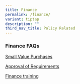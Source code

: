 ```yaml
---
title: Finance
permalink: /finance/
variant: tiptap
description: ""
third_nav_title: Policy Related
---
```

<h3>Finance FAQs</h3>
<p><a href="https://navi.defence.gov.sg/#/destination-page/370580" rel="noopener noreferrer nofollow" target="_blank"><u>Small Value Purchases</u></a>
</p>
<p><a href="https://navi.defence.gov.sg/#/destination-page/372254" rel="noopener noreferrer nofollow" target="_blank"><u>Approval of Requirements</u></a>
</p>
<p><a href="https://navi.defence.gov.sg/#/destination-page/186449" rel="noopener noreferrer nofollow" target="_blank"><u>Finance training</u></a>
</p>